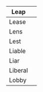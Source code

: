 | Leap    |     |
| ------- | --- |
| Lease   |     |
| Lens    |     |
| Lest    |     |
| Liable  |     |
| Liar    |     |
| Liberal |     |
| Lobby   |     |


